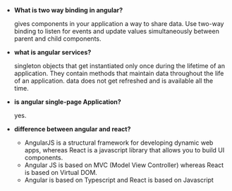 - **What is two way binding in angular?**

  gives components in your application a way to share data. Use two-way binding to listen for events and update values simultaneously between parent and child components.

- **what is angular services?**

  singleton objects that get instantiated only once during the lifetime of an application. They contain methods that maintain data throughout the life of an application. data does not get refreshed and is available all the time.

- **is angular single-page Application?**

  yes.

- **difference between angular and react?**

  - AngularJS is a structural framework for developing dynamic web apps, whereas React is a javascript library that allows you to build UI components.
  - Angular JS is based on MVC (Model View Controller) whereas React is based on Virtual DOM.
  - Angular is based on Typescript and React is based on Javascript
